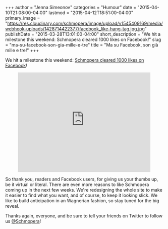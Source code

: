 +++
author = "Jenna Simeonov"
categories = "Humour"
date = "2015-04-10T21:08:00-04:00"
lastmod = "2015-04-12T18:51:00-04:00"
primary_image = "https://res.cloudinary.com/schmopera/image/upload/v1545409169/media/webhook-uploads/1428714422377/facebook_like-hang-tag.jpg.jpg"
publishDate = "2015-03-28T13:01:00-04:00"
short_description = "We hit a milestone this weekend: Schmopera cleared 1000 likes on Facebook!"
slug = "ma-su-facebook-son-gia-mille-e-tre"
title = "Ma su Facebook, son già mille e tre!"
+++

We hit a milestone this weekend: [Schmopera cleared 1000 likes on Facebook](https://www.facebook.com/schmopera)! 

<figure data-type="video">
<iframe width="420" height="315" src="https://www.youtube.com/embed/7T4z6MI4hkU" frameborder="0" allowfullscreen></iframe>
</figure>

So thank you, readers and Facebook users, for giving us your thumbs up, be it virtual or literal. There are even more reasons to like Schmopera coming up in the next few weeks. We're redesigning the whole site to make it easier to find what you want, and of course, to keep it looking slick. We like to build anticipation in an Wagnerian fashion, so stay tuned for the big reveal. 

Thanks again, everyone, and be sure to tell your friends on Twitter to follow us [@Schmopera](https://twitter.com/Schmopera)!
